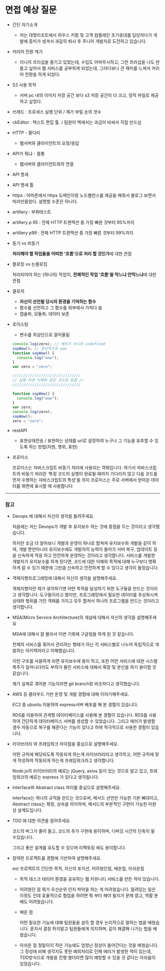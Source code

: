 # 면접 예상 질문

- 간단 자기소개
  - 저는 대명리조트에서 하우스 키핑 및 고객 컴플레인 초기응대를 담당하다가 개발에 흥미가 생겨서 과감히 퇴사 후 주니어 개발자로 도전하고 있습니다.
- 커리어 전환 계기
  - 리니지 프리섭을 즐기고 있었는데, 수입도 어마무시하고, 그런 프리섭을 나도 만들고 싶어서 웹 서비스를 공부하게 되었는데, 그러다보니 큰 재미를 느껴서 커리어 전환을 하게 되었다.
- S3 사용 목적
  - 서버 pc 내의 이미지 저장 공간 보다 s3 저장 공간이 더 크고, 정적 파일로 제공하고 싶었다.
- 쓰레드 : 프로세스 실행 단위 / 제가 부릴 손의 갯수
- ckEditor : 텍스트 편집 툴. / 팀원이 백에서는 과금이 비싸서 직접 만드심
- HTTP - 팔다리
  - 웹서버와 클라이언트의 요청/응답
- API가 뭐냐 - 몸통
  - 웹서버와 클라이언트와의 연결
- API 명세
- API 명세 툴
- https : 아마존에서 https 도메인이랑 노드밸런스를 제공을 해줘서 블로그 보면서 따라만들었다. 설명할 수준은 아니다.
- artillery : 부화테스트
- artillery p 95 : 전체 HTTP 트랜잭션 중 가장 빠른 것부터 95%까지
- artillery p99 : 전체 HTTP 트랜잭션 중 가장 빠른 것부터 99%까지

- 동기 vs 비동기

  **처리해야 할 작업들을 어떠한 '흐름'으로 처리 할 것인가**에 대한 관점

- 블로킹 vs 논블로킹

  처리되어야 하는 (하나의) 작업이, **전체적인 작업 '흐름'을 막느냐 안막느냐**에 대한 관점

- 클로저
  - **자신이 선언될 당시의 환경을 기억하는 함수**
  - 함수를 선언하고 그 함수를 외부에서 가져다 씀
  - 캡슐화, 모듈화, 데이터 보존
- 호이스팅

  - 변수를 최상단으로 끌어올림

  ```jsx
  console.log(zero); // 에러가 아니라 undefined
  sayWow(); // 정상적으로 wow
  function sayWow() {
    console.log("wow");
  }
  var zero = "zero";

  ///////////////////////////////
  // 실행 하면 아래와 같은 코드로 읽힘 //
  ///////////////////////////////

  function sayWow() {
    console.log("wow");
  }
  var zero;
  console.log(zero);
  sayWow();
  zero = "zero";
  ```

- restAPI
  - 표현상태전송 / 표현하는 상태를 url로 설정하여 누구나 그 기능을 유추할 수 있도록 하는 방법(자원, 행위, 표현)
- 프로미스

  프로미스는 자바스크립트 비동기 처리에 사용되는 객체입니다. 여기서 자바스크립트의 비동기 처리란 ‘특정 코드의 실행이 완료될 때까지 기다리지 않고 다음 코드를 먼저 수행하는 자바스크립트의 특성’을 의미
  프로미스는 주로 서버에서 받아온 데이터를 화면에 표시할 때 사용합니다

---

### 참고

- Devops 에 대해서 자신의 생각을 들려주세요.

  처음에는 저는 Devops가 개발 후 유지보수 하는 것에 중점을 두는 것이라고 생각했습니다.

  하지만 조금 더 알아보니 개발과 운영이 하나로 합쳐져 유지보수와 개발을 같이 하여, 개발 뿐만아니라 유지보수에도 개발자의 능력이 들어가 서버 복구, 업데이트 등을 신속하게 적응 하고 안전하게 운영하는 것이라고 생각합니다. 서비스를 개발한 개발자가 유지보수를 하게 된다면, 코드에 대한 이해와 목적에 대해 누구보다 명확하게 알 수 있기 때문에 그만큼 신속하고 안전하게 할 수 있다고 생각이 들었습니다.

- 객체지향프로그래밍에 대해서 자신의 생각을 설명해주세요.

  객체지향이란 제가 생각하기엔 어떤 목적을 달성하기 위한 도구들을 만드는 것이라고 생각합니다. 도구들이라고 했지만, 프로그래밍에서 필요한 데이터를 추상화시켜 상태와 행위를 가진 객체를 가지고 모두 합쳐서 하나의 프로그램을 만드는 것이라고 생각합니다.

- MSA(Micro Service Architecture)의 개념에 대해서 자신의 생각을 설명해주세요

  MSA에 대해서 잘 몰라서 이번 기회에 구글링을 하게 된 것 같습니다.

  전체의 서비스를 묶어서 관리하는 형태가 아닌 각 서비스별로 나누어 독립적으로 개발하는 아키텍처라고 이해했습니다.

  이런 구조를 사용하게 되면 유지보수에 용이 하고, 또한 어떤 서비스에 대한 시스템 폭주가 일어나더라도 부하가 몰린 서비스에 대해서 확장 및 분산을 하기 용이할 것 같습니다.

  제가 실제로 겪어본 기능이라면 git branch랑 비슷하다고 생각했습니다.

- AWS 등 클라우드 기반 운영 및 개발 경험에 대해 이야기해주세요.

  EC2 중 ubuntu 이용하여 express서버 배포를 해 본 경험이 있습니다.

  RDS를 이용하여 관계형 데이터베이스를 사용해 본 경험이 있습니다. RDS를 사용하여 간단하게 데이터베이스 서버를 생성할 수 있었습니다. 그리고 에러가 발생할 경우 자동으로 복구를 해준다는 기능이 있다고 하여 적극적으로 사용한 경험이 있습니다.

- 라이브러리 와 프레임워크 차이점을 중심으로 설명해주세요.

  어떤 규칙에 해당되도록 작동되게 하는게 라이브러리라고 생각하고, 어떤 규칙에 맞게 작성하여 작동되게 하는게 프레임워크라고 생각합니다.

  Node.js의 라이브러리의 예로는 jQuery, axios 등이 있는 것으로 알고 있고, 프레임워크의 예로는 express 가 있다고 생각됩니다.

- Interface와 Abstract class 차이를 중심으로 설명해주세요.

  Interface는 하나의 규칙을 만드는 것으로써, 메서드 선언만 가능한 기본 뼈대이고, Abstract class는 확장, 상속을 의미하며, 메서드의 부분적인 구현이 가능한 미완성 설계도입니다.

- TDD 에 대한 의견을 알려주세요.

  코드의 버그가 줄어 들고, 코드의 추가 구현에 용이하며, 디버깅 시간의 단축이 될 수있습니다.

  그리고 좋은 설계를 유도할 수 있으며 리팩토링 에도 용이합니다.

- 참여한 프로젝트를 경험에 기반하여 설명해주세요.

  ex) 프로젝트의 간단한 목적, 자신의 포지션, 어려웠던점, 배운점, 아쉬운점

  - 목적
    데스크 테리어 환경을 공유하는 웹 커뮤니티 서비스를 만든 적이 있습니다.

  - 어려웠던 점
    뭐가 우선순위 인지 파악을 하는 게 어려웠습니다. 밀려있는 일은 이정도 인데 효율적으로 협업을 하려면 뭐 부터 해야 될지가 문제 였고, 역활 분배도 어려웠습니다.

  - 배운 점

    어떤 필요한 기능에 대해 팀원들을 설득 할 경우 논리적으로 말하는 법을 배웠습니다.
    혼자서 결정 하지말고 팀원들에게 의지하며, 같이 해결해 나가는 법을 배웠습니다.

  - 아쉬운 점
    정말이지 작은 기능에도 엄청난 정성이 들어간다는 것을 배웠습니다. 그 정성에 비해 생각지도 못한 예외처리로 인해 에러가 발생한 적이 있는데, TDD방식으로 개발을 진행 했더라면 많이 예방할 수 있을 것 같다는 아쉬움이 있었습니다.
